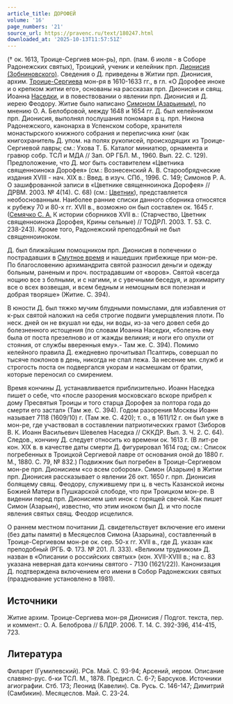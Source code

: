 ```yaml
---
article_title: ДОРОФЕЙ
volume: '16'
page_numbers: '21'
source_url: https://pravenc.ru/text/180247.html
downloaded_at: '2025-10-13T11:57:51Z'
---
```


(† ок. 1613, Троице-Сергиев мон-рь), прп. (пам. 6 июля - в Соборе Радонежских святых), Троицкий, ученик и келейник прп. [Дионисия (Зобниновского)](<https://pravenc.ru/text/ДИОНИСИЙ (Зобниновский.html>). Сведения о Д. приведены в Житии прп. Дионисия, архим. [Троице-Сергиева](https://pravenc.ru/text/Троице-Сергиева.html) мон-ря в 1610-1633 гг., в гл. «О Дорофее иноке и о крепком житии его», основаны на рассказах прп. Дионисия и свящ. Иоанна [Наседки](https://pravenc.ru/text/Наседки.html), и в повествовании о явлении прп. Дионисия и Д. иерею Феодору. Житие было написано [Симоном (Азарьиным)](<https://pravenc.ru/text/Симоном (Азарьиным).html>), по мнению О. А. Белобровой, между 1648 и 1654 гг. Д. был келейником прп. Дионисия, выполнял послушания пономаря в ц. прп. Никона Радонежского, канонарха в Успенском соборе, хранителя монастырского книжного собрания и переписчика книг (как книгохранитель Д. упом. на полях рукописей, происходящих из Троице-Сергиевой лавры; см.: Ухова Т. Б. Каталог миниатюр, орнамента и гравюр собр. ТСЛ и МДА // Зап. ОР ГБЛ. М., 1960. Вып. 22. С. 129). Предположение, что Д. мог быть составителем «Цветника священноинока Дорофея» (см.: Вознесенский А. В. Старообрядческие издания XVIII - нач. XIX в.: Введ. в изуч. СПб., 1996. С. 149; Симонов Р. А. О зашифрованной записи в «Цветнике священноинока Дорофея» // ДРВМ. 2003. № 4(14). С. 68) (см.: [Цветник](https://pravenc.ru/text/Цветник.html)), представляется необоснованным. Наиболее ранние списки данного сборника относятся к рубежу 70 и 80-х гг. XVII в., возможно он был составлен ок. 1645 г. ([Семячко С. А.](<https://pravenc.ru/text/Семячко С  А .html>) К истории сборников XVII в.: (Старчество, Цветник священноинока Дорофея, Крины сельные) // ТОДРЛ. 2003. Т. 53. С. 238-243). Кроме того, Радонежский преподобный не был священноиноком.

Д. был ближайшим помощником прп. Дионисия в попечении о пострадавших в [Смутное время](<https://pravenc.ru/text/Смутное время.html>) и нашедших прибежище при мон-ре. По благословению архимандрита святой разносил деньги и одежду больным, раненым и проч. пострадавшим от «воров». Святой «всегда нощию все з болными, и с нагими, и с увечными беседуя, и архимариту все о всех возвещая, и всем бедным и немощным вся полезная и добрая творяше» (Житие. С. 394).

В юности Д. был тяжко мучим блудными помыслами, для избавления от к-рых святой наложил на себя строгие подвиги умерщвления плоти. По неск. дней он не вкушал ни еды, ни воды, из-за чего довел себя до болезненного истощения (по словам Иоанна Наседки, «болезнь ему была от поста презелново и от жажды великия; и ноги его опухли от стояния, от службы вверенныя ему».- Там же. С. 394). Помимо келейного правила Д. ежедневно прочитывал Псалтирь, совершал по тысяче поклонов в день, никогда не спал лежа. За несение мн. служб и строгость поста он подвергался укорам и насмешкам от братии, которые переносил со смирением.

Время кончины Д. устанавливается приблизительно. Иоанн Наседка пишет о себе, что «после разорения московскаго вскоре прибрел к дому Пресвятыя Троицы и того старца Дорофея за полтора года до смерти его застал» (Там же. С. 394). Годом разорения Москвы Иоанн называет 7118 (1609/10) г. (Там же. С. 420); т. о., в 1611/12 г. он был уже в мон-ре, где участвовал в составлении патриотических грамот (Зиборов В. К. Иоанн Васильевич Шевелев Наседка // СККДР. Вып. 3. Ч. 2. С. 64). Следов., кончину Д. следует относить ко времени ок. 1613 г. (В лит-ре кон. XIX в. в качестве даты смерти Д. фигурировал 1614 год; см.: Список погребенных в Троицкой Сергиевой лавре от основания оной до 1880 г. М., 1880. С. 79, № 832.) Подвижник был погребен в Троице-Сергиевом мон-ре прп. Дионисием «со всем собором». Симон (Азарьин) в Житии прп. Дионисия рассказывает о явлении 26 окт. 1650 г. прп. Дионисия болящему свящ. Феодору, служившему при ц. в честь Казанской иконы Божией Матери в Пушкарской слободе, что при Троицком мон-ре. В видении перед прп. Дионисием шел инок с горящей свечой. Как пишет Симон (Азарьин), известно, что этим иноком был Д. и что после явления святых свящ. Феодор исцелился.

О раннем местном почитании Д. свидетельствует включение его имени (без даты памяти) в Месяцеслов Симона (Азарьина), составленный в Троице-Сергиевом мон-ре ок. сер. 50-х гг. XVII в., где Д. указан как преподобный (РГБ. Ф. 173. № 201. Л. 333). «Великим трудником» Д. назван в «Описании о российских святых» (кон. XVII-XVIII в.; на с. 83 указана неверная дата кончины святого - 7130 (1621/22)). Канонизация Д. подтверждена включением его имени в Собор Радонежских святых (празднование установлено в 1981).

## Источники

Житие архим. Троице-Сергиева мон-ря Дионисия / Подгот. текста, пер. и коммент.: О. А. Белоброва // БЛДР. 2006. Т. 14. С. 392-396, 414-415, 723.

## Литература

Филарет (Гумилевский). РСв. Май. С. 93-94; Арсений, иером. Описание славяно-рус. б-ки ТСЛ. М., 1878. Предисл. С. 6-7; Барсуков. Источники агиографии. Стб. 173; Леонид (Кавелин). Св. Русь. С. 146-147; Димитрий (Самбикин). Месяцеслов. Май. С. 23-24.
